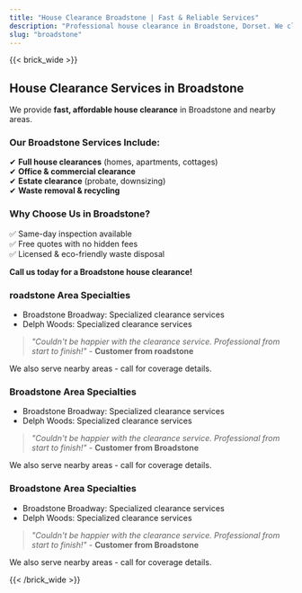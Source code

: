 ```yaml
---
title: "House Clearance Broadstone | Fast & Reliable Services"
description: "Professional house clearance in Broadstone, Dorset. We clear homes near Broadstone Broadway. Free quotes & same-day inspection."
slug: "broadstone"
---
```


{{< brick_wide >}}   
## **House Clearance Services in Broadstone**

We provide **fast, affordable house clearance** in Broadstone and nearby areas.

### **Our Broadstone Services Include:**
✔ **Full house clearances** (homes, apartments, cottages)  
✔ **Office & commercial clearance**  
✔ **Estate clearance** (probate, downsizing)  
✔ **Waste removal & recycling**  

### **Why Choose Us in Broadstone?**
✅ Same-day inspection available  
✅ Free quotes with no hidden fees  
✅ Licensed & eco-friendly waste disposal  

**Call us today for a Broadstone house clearance!**  


### roadstone Area Specialties
- Broadstone Broadway: Specialized clearance services
-  Delph Woods: Specialized clearance services

> *"Couldn't be happier with the clearance service. Professional from start to finish!"* - **Customer from roadstone**

We also serve nearby areas - call for coverage details.

### Broadstone Area Specialties
- Broadstone Broadway: Specialized clearance services
- Delph Woods: Specialized clearance services

> *"Couldn't be happier with the clearance service. Professional from start to finish!"* - **Customer from Broadstone**

We also serve nearby areas - call for coverage details.

### Broadstone Area Specialties
- Broadstone Broadway: Specialized clearance services
- Delph Woods: Specialized clearance services

> *"Couldn't be happier with the clearance service. Professional from start to finish!"* - **Customer from Broadstone**

We also serve nearby areas - call for coverage details.

{{< /brick_wide >}}
